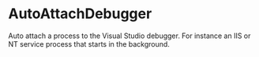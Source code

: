 # AutoAttachDebugger
Auto attach a process to the Visual Studio debugger. For instance an IIS or NT service process that starts in the background.
